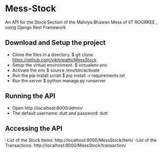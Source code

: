 Mess-Stock
=========
An API for the Stock Section of the Malviya Bhawan Mess of IIT ROORKEE , using Django Rest Framework

Download and Setup the project
------------------------------
- Clone the files in a directory. $ git clone https://github.com/vikitripathi/MessStock
- Setup the virtual environment. $ virtualenv env
- Activate the env $ source /env/bin/activate
- Run the pip install script $ pip install -r requirements.txt
- Run the server $ python manage.py runserver

Running the API
---------------
- Open http://localhost:8000/admin/
- The default username: dutt and password: dutt

Accessing the API
-----------------
-List of the Stock Items: http://localhost:8000/MessStock/item/
-List of the Transactions: http://localhost:8000/MessStock/transaction/

